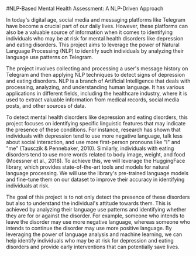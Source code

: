 #NLP-Based Mental Health Assessment: A NLP-Driven Approach

In today's digital age, social media and messaging platforms like Telegram have become a crucial part of our daily lives. However, these platforms can also be a valuable source of information when it comes to identifying individuals who may be at risk for mental health disorders like depression and eating disorders. This project aims to leverage the power of Natural Language Processing (NLP) to identify such individuals by analyzing their language use patterns on Telegram.

The project involves collecting and processing a user's message history on Telegram and then applying NLP techniques to detect signs of depression and eating disorders. NLP is a branch of Artificial Intelligence that deals with processing, analyzing, and understanding human language. It has various applications in different fields, including the healthcare industry, where it is used to extract valuable information from medical records, social media posts, and other sources of data. 

To detect mental health disorders like depression and eating disorders, this project focuses on identifying specific linguistic features that may indicate the presence of these conditions. For instance, research has shown that individuals with depression tend to use more negative language, talk less about social interaction, and use more first-person pronouns like "I" and "me" (Tausczik & Pennebaker, 2010). Similarly, individuals with eating disorders tend to use more words related to body image, weight, and food (Moessner et al., 2018). To achieve this, we will leverage the HuggingFace library, which provides state-of-the-art tools and models for natural language processing. We will use the library's pre-trained language models and fine-tune them on our dataset to improve their accuracy in identifying individuals at risk. 

The goal of this project is to not only detect the presence of these disorders but also to understand the individual's attitude towards them. This is achieved by analyzing their language use patterns and identifying whether they are for or against the disorder. For example, someone who intends to leave the disorder may use more negative language, whereas someone who intends to continue the disorder may use more positive language. By leveraging the power of language analysis and machine learning, we can help identify individuals who may be at risk for depression and eating disorders and provide early interventions that can potentially save lives.
